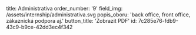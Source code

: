 title: Administrativa
order_number: '9'
field_img: /assets/internship/administrativa.svg
popis_oboru: 'back office, front office, zákaznická podpora aj.'
button_title: 'Zobrazit PDF'
id: 7c285e76-fdb9-43c9-b9ce-42dd3ec4f342
